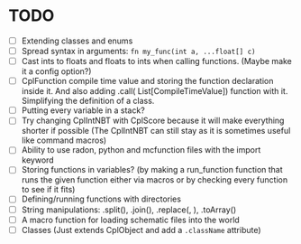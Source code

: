 # TODO

- [ ] Extending classes and enums
- [ ] Spread syntax in arguments: `fn my_func(int a, ...float[] c)`
- [ ] Cast ints to floats and floats to ints when calling functions. (Maybe make it a config option?)
- [ ] CplFunction compile time value and storing the function declaration inside it. And also adding .call(
  List[CompileTimeValue]) function with it. Simplifying the definition of a class.
- [ ] Putting every variable in a stack?
- [ ] Try changing CplIntNBT with CplScore because it will make everything shorter if possible (The CplIntNBT can still
  stay as it is sometimes useful like command macros)
- [ ] Ability to use radon, python and mcfunction files with the import keyword
- [ ] Storing functions in variables? (by making a run_function function that runs the given function either via macros
  or by checking every function to see if it fits)
- [ ] Defining/running functions with directories
- [ ] String manipulations: <string>.split(<string>), <array>.join(<string>), <string>
  .replace(<string>, <string>), <string>.toArray()
- [ ] A macro function for loading schematic files into the world
- [ ] Classes (Just extends CplObject and add a `.className` attribute)

